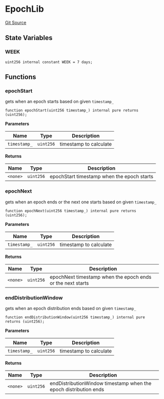 # EpochLib

[Git Source](https://github.com/rsksmart/builder-incentives-sc/blob/38b1618c77e8418aee572d46a56dd13f602978fe/src/libraries/EpochLib.sol)

## State Variables

### WEEK

```solidity
uint256 internal constant WEEK = 7 days;
```

## Functions

### epochStart

gets when an epoch starts based on given `timestamp_`

```solidity
function epochStart(uint256 timestamp_) internal pure returns (uint256);
```

**Parameters**

| Name         | Type      | Description            |
| ------------ | --------- | ---------------------- |
| `timestamp_` | `uint256` | timestamp to calculate |

**Returns**

| Name     | Type      | Description                                |
| -------- | --------- | ------------------------------------------ |
| `<none>` | `uint256` | epochStart timestamp when the epoch starts |

### epochNext

gets when an epoch ends or the next one starts based on given `timestamp_`

```solidity
function epochNext(uint256 timestamp_) internal pure returns (uint256);
```

**Parameters**

| Name         | Type      | Description            |
| ------------ | --------- | ---------------------- |
| `timestamp_` | `uint256` | timestamp to calculate |

**Returns**

| Name     | Type      | Description                                                |
| -------- | --------- | ---------------------------------------------------------- |
| `<none>` | `uint256` | epochNext timestamp when the epoch ends or the next starts |

### endDistributionWindow

gets when an epoch distribution ends based on given `timestamp_`

```solidity
function endDistributionWindow(uint256 timestamp_) internal pure returns (uint256);
```

**Parameters**

| Name         | Type      | Description            |
| ------------ | --------- | ---------------------- |
| `timestamp_` | `uint256` | timestamp to calculate |

**Returns**

| Name     | Type      | Description                                                      |
| -------- | --------- | ---------------------------------------------------------------- |
| `<none>` | `uint256` | endDistributionWindow timestamp when the epoch distribution ends |
